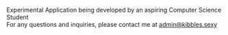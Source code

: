 Experimental Application being developed by an aspiring Computer Science Student  
For any questions and inquiries, please contact me at admin@kibbles.sexy
